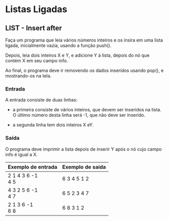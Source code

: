 # Listas Ligadas
## LIST - Insert after
Faça um programa que leia vários números inteiros e os insira em uma lista ligada, inicialmente vazia, usando a função push().

Depois, leia dois inteiros X e Y, e adicione Y à lista, depois do nó que contém X em seu campo info.

Ao final, o programa deve ir removendo os dados inseridos usando pop(), e mostrando-os na tela.
### Entrada
A entrada consiste de duas linhas:

- a primeira consiste de vários inteiros, que devem ser inseridos na lista. O último número desta linha será -1, que não deve ser inserido.

- a segunda linha tem dois inteiros X eY.
### Saída
O programa deve imprimir a lista depois de inserir Y após o nó cujo campo info é igual a X.


| Exemplo de entrada   | Exemplo de saída |
|----------------------|------------------|
| 2 1 4 3 6 -1<br>4 5	 | 	6 3 4 5 1 2     |
| 4 3 2 5 6 -1<br>4 7  | 6 5 2 3 4 7      |
| 2 1 3 6 -1<br>6 8    | 6 8 3 1 2        |